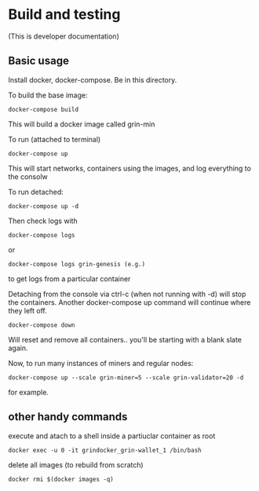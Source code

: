 # Build and testing

(This is developer documentation)

## Basic usage

Install docker, docker-compose. Be in this directory.

To build the base image:
```
docker-compose build
```
This will build a docker image called grin-min

To run (attached to terminal)

```
docker-compose up
```

This will start networks, containers using the images, and log everything to the consolw

To run detached:
```
docker-compose up -d
```
Then check logs with
```
docker-compose logs
```
or
```
docker-compose logs grin-genesis (e.g.)
```
to get logs from a particular container

Detaching from the console via ctrl-c (when not running with -d) will stop the containers. Another
docker-compose up command will continue where they left off.

```
docker-compose down
```

Will reset and remove all containers.. you'll be starting with a blank slate again.


Now, to run many instances of miners and regular nodes:

```
docker-compose up --scale grin-miner=5 --scale grin-validator=20 -d
```
for example.

## other handy commands

execute and atach to a shell inside a partiuclar container as root
```
docker exec -u 0 -it grindocker_grin-wallet_1 /bin/bash
```

delete all images (to rebuild from scratch)
```
docker rmi $(docker images -q)
```

